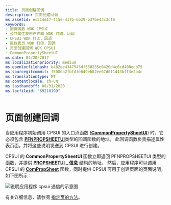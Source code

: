 ```yaml
---
title: 页面创建回调
description: 页面创建回调
ms.assetid: ec514d17-415e-417b-bb29-b37be43c3cf6
keywords:
- 回调函数 WDK CPSUI
- 公共属性表用户界面 WDK 打印，回调
- CPSUI WDK 打印，回调
- 属性表页 WDK 打印，回调
- 页面创建回调 WDK CPSUI
- CommonPropertySheetUI
ms.date: 04/20/2017
ms.localizationpriority: medium
ms.openlocfilehash: b482ee4347545df558235e0426d4c0cd408edb75
ms.sourcegitcommit: f500ea2fbfd3e849eb82ee67d011443bff3e2b4c
ms.translationtype: MT
ms.contentlocale: zh-CN
ms.lasthandoff: 08/31/2020
ms.locfileid: "89218199"
---
```

# <a name="page-creation-callbacks"></a>页面创建回调





当应用程序初始调用 CPSUI 的入口点函数 ([**CommonPropertySheetUI**](/windows-hardware/drivers/ddi/compstui/nf-compstui-commonpropertysheetuia)) 时，它必须包含 [**PFNPROPSHEETUI**](/windows-hardware/drivers/ddi/compstui/nc-compstui-pfnpropsheetui)类型的回调函数的地址。 此回调函数负责描述属性表页面，并将这些说明发送到 CPSUI 进行创建。

CPSUI 的 **CommonPropertySheetUI** 函数立即返回 PFNPROPSHEETUI 类型的函数，并提供 [**PROPSHEETUI \_ 信息**](/windows-hardware/drivers/ddi/compstui/ns-compstui-_propsheetui_info) 结构的地址。 然后，应用程序可以调用 CPSUI 的 [**ComPropSheet**](/windows-hardware/drivers/ddi/compstui/nc-compstui-pfncompropsheet) 函数，同时提供 CPSUI 可用于创建页面的页面说明，如下图所示：

![说明应用程序 cpsui 通信的示意图](images/comprop.png)

有关详细信息，请参阅 [指定页的方法](methods-for-specifying-pages.md)。

 

